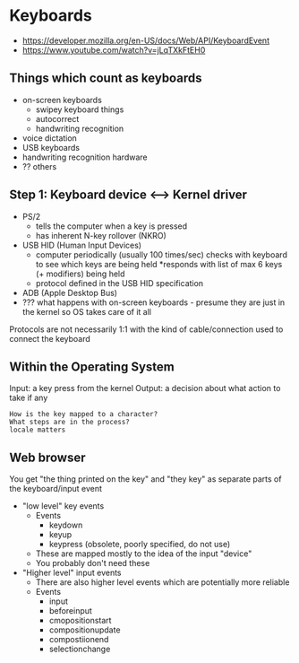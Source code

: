 # Keyboards

- https://developer.mozilla.org/en-US/docs/Web/API/KeyboardEvent
- https://www.youtube.com/watch?v=jLqTXkFtEH0

## Things which count as keyboards

- on-screen keyboards
    - swipey keyboard things
    - autocorrect
    - handwriting recognition
- voice dictation
- USB keyboards
- handwriting recognition hardware
- ?? others

## Step 1: Keyboard device <--> Kernel driver

- PS/2
    - tells the computer when a key is pressed
    - has inherent N-key rollover (NKRO)
- USB HID (Human Input Devices)
    - computer periodically (usually 100 times/sec) checks with keyboard to see
      which keys are being held \*responds with list of max 6 keys (+ modifiers)
      being held
    - protocol defined in the USB HID specification
- ADB (Apple Desktop Bus)
- ??? what happens with on-screen keyboards - presume they are just in the
  kernel so OS takes care of it all

Protocols are not necessarily 1:1 with the kind of cable/connection used to
connect the keyboard

## Within the Operating System

Input: a key press from the kernel Output: a decision about what action to take
if any

    How is the key mapped to a character?
    What steps are in the process?
    locale matters

## Web browser

You get "the thing printed on the key" and "they key" as separate parts of the
keyboard/input event

- "low level" key events
    - Events
        - keydown
        - keyup
        - keypress (obsolete, poorly specified, do not use)
    - These are mapped mostly to the idea of the input "device"
    - You probably don't need these
- "Higher level" input events
    - There are also higher level events which are potentially more reliable
    - Events
        - input
        - beforeinput
        - cmopositionstart
        - compositionupdate
        - compostiionend
        - selectionchange
